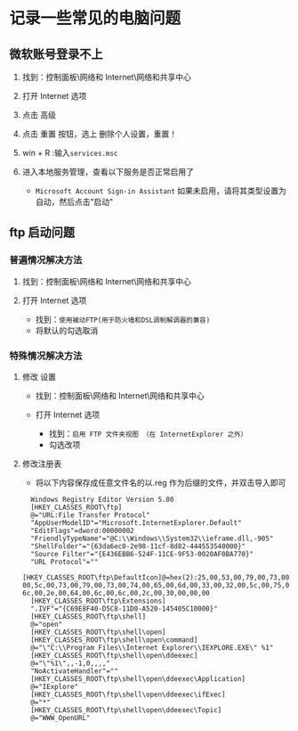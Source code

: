 # 记录一些常见的电脑问题

## 微软账号登录不上

1. 找到：控制面板\网络和 Internet\网络和共享中心

2. 打开 Internet 选项

3. 点击 高级

4. 点击 重置 按钮，选上 删除个人设置，重置！

5. win + R :输入`services.msc`

6. 进入本地服务管理，查看以下服务是否正常启用了

   - `Microsoft Account Sign-in Assistant` 如果未启用，请将其类型设置为自动，然后点击"启动"

## ftp 启动问题

### 普遍情况解决方法

1. 找到：控制面板\网络和 Internet\网络和共享中心

2. 打开 Internet 选项

   - 找到：`使用被动FTP(用于防火墙和DSL调制解调器的兼容)`
   - 将默认的勾选取消

### 特殊情况解决方法

1. 修改  设置

   - 找到：控制面板\网络和 Internet\网络和共享中心

   - 打开 Internet 选项
      - 找到：`启用 FTP 文件夹视图 （在 InternetExplorer 之外）`
      - 勾选改项

2. 修改注册表

   - 将以下内容保存成任意文件名的以.reg 作为后缀的文件，并双击导入即可

    ```reg
      Windows Registry Editor Version 5.00
      [HKEY_CLASSES_ROOT\ftp]
      @="URL:File Transfer Protocol"
      "AppUserModelID"="Microsoft.InternetExplorer.Default"
      "EditFlags"=dword:00000002
      "FriendlyTypeName"="@C:\\Windows\\System32\\ieframe.dll,-905"
      "ShellFolder"="{63da6ec0-2e98-11cf-8d82-444553540000}"
      "Source Filter"="{E436EBB6-524F-11CE-9F53-0020AF0BA770}"
      "URL Protocol"=""
      [HKEY_CLASSES_ROOT\ftp\DefaultIcon]@=hex(2):25,00,53,00,79,00,73,00,74,00,65,00,6d,00,52,00,6f,00,6f,00,74,00,25,\    00,5c,00,73,00,79,00,73,00,74,00,65,00,6d,00,33,00,32,00,5c,00,75,00,72,00,\    6c,00,2e,00,64,00,6c,00,6c,00,2c,00,30,00,00,00
      [HKEY_CLASSES_ROOT\ftp\Extensions]  
      ".IVF"="{C69E8F40-D5C8-11D0-A520-145405C10000}"
      [HKEY_CLASSES_ROOT\ftp\shell]
      @="open"
      [HKEY_CLASSES_ROOT\ftp\shell\open]
      [HKEY_CLASSES_ROOT\ftp\shell\open\command]
      @="\"C:\\Program Files\\Internet Explorer\\IEXPLORE.EXE\" %1"
      [HKEY_CLASSES_ROOT\ftp\shell\open\ddeexec]
      @="\"%1\",,-1,0,,,,"
      "NoActivateHandler"=""
      [HKEY_CLASSES_ROOT\ftp\shell\open\ddeexec\Application]
      @="IExplore"
      [HKEY_CLASSES_ROOT\ftp\shell\open\ddeexec\ifExec]
      @="*"
      [HKEY_CLASSES_ROOT\ftp\shell\open\ddeexec\Topic]
      @="WWW_OpenURL"
    ```
